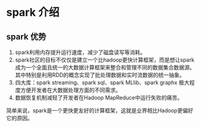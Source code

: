 # spark 介绍

## spark 优势

1. spark利用内存提升运行速度，减少了磁盘读写等消耗。
2. spark社区的目标不仅仅是建立一个比hadoop更快计算框架，而是想让spark成为一个全面且统一的大数据计算框架来整合和管理不同的数据集合数据源。其中特别是利用RDD的概念实现了批处理数据和实时流数据的统一抽象。
3. 四大库：spark streaming、spark sql、spark MLlib、spark graphx 极大程度方便开发者在大数据处理方面的不同需求。
4. 数据恢复机制减轻了开发者在Hadoop MapReduce中运行失败的痛苦。

简单来说，spark是一个更快更友好的计算框架，这就是业界相比Hadoop更偏好它的原因。